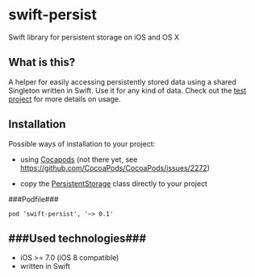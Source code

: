 swift-persist
=============

Swift library for persistent storage on iOS and OS X

What is this?
-------------
A helper for easily accessing persistently stored data using a shared Singleton written in Swift. Use it for any kind of data. Check out the [test project][3] for more details on usage.

Installation 
-----------------
Possible ways of installation to your project:

 - using [Cocapods][1] (not there yet, see https://github.com/CocoaPods/CocoaPods/issues/2272)

 - copy the [PersistentStorage][2] class directly to your project
	
###Podfile###

```
pod 'swift-persist', '~> 0.1'
```

###Used technologies###
-----------------

 - iOS >= 7.0 (iOS 8 compatible)
 - written in Swift

  [1]: http://cocoapods.org
  [2]:https://github.com/vasarhelyia/swift-persist/blob/master/PersistentStorage.swift
  [3]:https://github.com/vasarhelyia/swift-persist/tree/master/SwiftStorageTest

